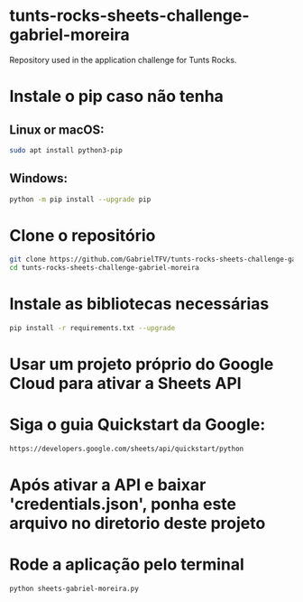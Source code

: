 # tunts-rocks-sheets-challenge-gabriel-moreira
Repository used in the application challenge for Tunts Rocks.

# Instale o pip caso não tenha
## Linux or macOS:
```bash
sudo apt install python3-pip
```
## Windows:
```bash
python -m pip install --upgrade pip
```

# Clone o repositório
```bash
git clone https://github.com/GabrielTFV/tunts-rocks-sheets-challenge-gabriel-moreira.git
cd tunts-rocks-sheets-challenge-gabriel-moreira
```

# Instale as bibliotecas necessárias
```bash
pip install -r requirements.txt --upgrade
```

# Usar um projeto próprio do Google Cloud para ativar a Sheets API
# Siga o guia Quickstart da Google:
```bash
https://developers.google.com/sheets/api/quickstart/python
```
# Após ativar a API e baixar 'credentials.json', ponha este arquivo no diretorio deste projeto

# Rode a aplicação pelo terminal
```bash
python sheets-gabriel-moreira.py
```
